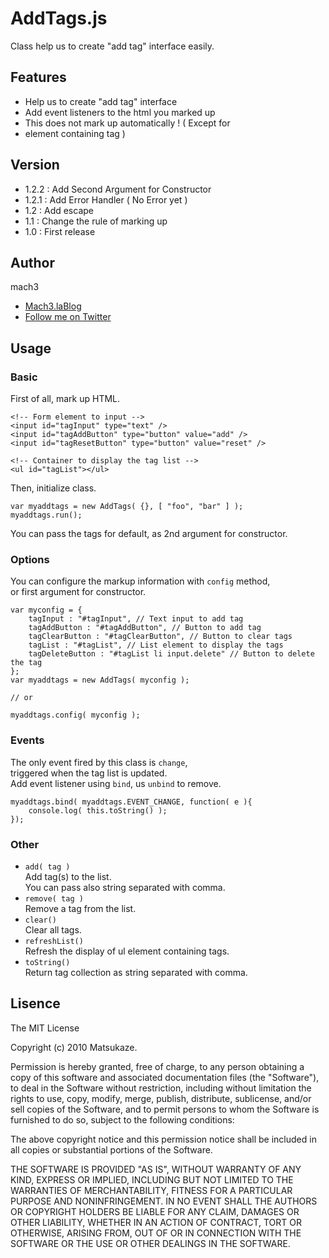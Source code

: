 # AddTags.js

Class help us to create "add tag" interface easily.

## Features

- Help us to create "add tag" interface
- Add event listeners to the html you marked up
- This does not mark up automatically !
  ( Except for <li> element containing tag )

## Version

- 1.2.2 : Add Second Argument for Constructor
- 1.2.1 : Add Error Handler ( No Error yet )
- 1.2 : Add escape
- 1.1 : Change the rule of marking up
- 1.0 : First release

## Author

mach3

- [Mach3.laBlog](http://blog.mach3.jp)
- [Follow me on Twitter](http://twitter.com/mach3ss)

## Usage

### Basic

First of all, mark up HTML.
	
	<!-- Form element to input -->
	<input id="tagInput" type="text" />
	<input id="tagAddButton" type="button" value="add" />
	<input id="tagResetButton" type="button" value="reset" />
	
	<!-- Container to display the tag list -->
	<ul id="tagList"></ul>

Then, initialize class.

	var myaddtags = new AddTags( {}, [ "foo", "bar" ] );
	myaddtags.run();

You can pass the tags for default, as 2nd argument for constructor.

### Options

You can configure the markup information with `config` method,  
or first argument for constructor.
	
	var myconfig = {
		tagInput : "#tagInput", // Text input to add tag
		tagAddButton : "#tagAddButton", // Button to add tag
		tagClearButton : "#tagClearButton", // Button to clear tags
		tagList : "#tagList", // List element to display the tags
		tagDeleteButton : "#tagList li input.delete" // Button to delete the tag
	};
	var myaddtags = new AddTags( myconfig );

	// or

	myaddtags.config( myconfig );


### Events

The only event fired by this class is `change`,  
triggered when the tag list is updated.  
Add event listener using `bind`, us `unbind` to remove.

	myaddtags.bind( myaddtags.EVENT_CHANGE, function( e ){
		console.log( this.toString() );
	});

### Other

- `add( tag )`  
	Add tag(s) to the list.  
	You can pass also string separated with comma.
- `remove( tag )`  
	Remove a tag from the list.
- `clear()`  
	Clear all tags.
- `refreshList()`  
	Refresh the display of ul element containing tags.
- `toString()`  
	Return tag collection as string separated with comma.

## Lisence

The MIT License

Copyright (c) 2010 Matsukaze.

Permission is hereby granted, free of charge, to any person obtaining a copy
of this software and associated documentation files (the "Software"), to deal
in the Software without restriction, including without limitation the rights
to use, copy, modify, merge, publish, distribute, sublicense, and/or sell
copies of the Software, and to permit persons to whom the Software is
furnished to do so, subject to the following conditions:

The above copyright notice and this permission notice shall be included in
all copies or substantial portions of the Software.

THE SOFTWARE IS PROVIDED "AS IS", WITHOUT WARRANTY OF ANY KIND, EXPRESS OR
IMPLIED, INCLUDING BUT NOT LIMITED TO THE WARRANTIES OF MERCHANTABILITY,
FITNESS FOR A PARTICULAR PURPOSE AND NONINFRINGEMENT. IN NO EVENT SHALL THE
AUTHORS OR COPYRIGHT HOLDERS BE LIABLE FOR ANY CLAIM, DAMAGES OR OTHER
LIABILITY, WHETHER IN AN ACTION OF CONTRACT, TORT OR OTHERWISE, ARISING FROM,
OUT OF OR IN CONNECTION WITH THE SOFTWARE OR THE USE OR OTHER DEALINGS IN
THE SOFTWARE.

